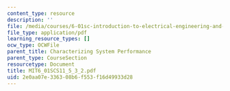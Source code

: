 ```yaml
---
content_type: resource
description: ''
file: /media/courses/6-01sc-introduction-to-electrical-engineering-and-computer-science-i-spring-2011/2e0aa07e336308b6f553f16d49933d28_MIT6_01SCS11_5_3_2.pdf
file_type: application/pdf
learning_resource_types: []
ocw_type: OCWFile
parent_title: Characterizing System Performance
parent_type: CourseSection
resourcetype: Document
title: MIT6_01SCS11_5_3_2.pdf
uid: 2e0aa07e-3363-08b6-f553-f16d49933d28
---
```


